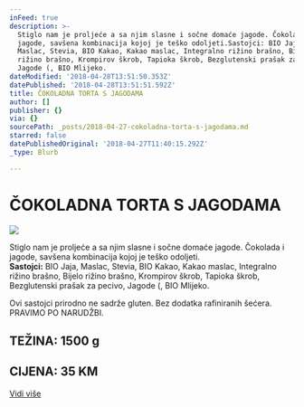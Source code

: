 ```yaml
---
inFeed: true
description: >-
  Stiglo nam je proljeće a sa njim slasne i sočne domaće jagode. Čokolada i
  jagode, savšena kombinacija kojoj je teško odoljeti.Sastojci: BIO Jaja,
  Maslac, Stevia, BIO Kakao, Kakao maslac, Integralno rižino brašno, Bijelo
  rižino brašno, Krompirov škrob, Tapioka škrob, Bezglutenski prašak za pecivo,
  Jagode (, BIO Mlijeko.
dateModified: '2018-04-28T13:51:50.353Z'
datePublished: '2018-04-28T13:51:51.592Z'
title: ČOKOLADNA TORTA S JAGODAMA
author: []
publisher: {}
via: {}
sourcePath: _posts/2018-04-27-cokoladna-torta-s-jagodama.md
starred: false
datePublishedOriginal: '2018-04-27T11:40:15.292Z'
_type: Blurb

---
```

# ČOKOLADNA TORTA S JAGODAMA
![](https://the-grid-user-content.s3-us-west-2.amazonaws.com/3eea2fcb-7859-47ca-aead-8c02952038c6.jpg)

Stiglo nam je proljeće a sa njim slasne i sočne domaće jagode. Čokolada i jagode, savšena kombinacija kojoj je teško odoljeti.  
**Sastojci:** BIO Jaja, Maslac, Stevia, BIO Kakao, Kakao maslac, Integralno rižino brašno, Bijelo rižino brašno, Krompirov škrob, Tapioka škrob, Bezglutenski prašak za pecivo, Jagode (, BIO Mlijeko.

Ovi sastojci prirodno ne sadrže gluten. Bez dodatka rafiniranih šećera. PRAVIMO PO NARUDŽBI.

## TEŽINA: 1500 g

## CIJENA: 35 KM
[Vidi više][0]

[0]: https://www.facebook.com/greenday.kolaci.peciva/posts/242481293159272